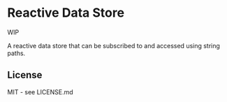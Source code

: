 # Reactive Data Store

WIP

A reactive data store that can be subscribed to and accessed using string paths. 

## License

MIT - see LICENSE.md
